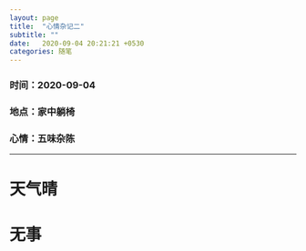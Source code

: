 ```yaml
---
layout: page
title:  "心情杂记二"
subtitle: ""
date:   2020-09-04 20:21:21 +0530
categories: 随笔
---
```

### 时间：2020-09-04
### 地点：家中躺椅
### 心情：五味杂陈
---
# 天气晴
# 无事
